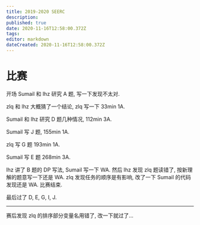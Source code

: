 ```yaml
---
title: 2019-2020 SEERC
description: 
published: true
date: 2020-11-16T12:58:00.372Z
tags: 
editor: markdown
dateCreated: 2020-11-16T12:58:00.372Z
---
```


# 比赛
 
开场 Sumail 和 lhz 研究 A 题, 写一下发现不太对.
 
zlq 和 lhz 大概猜了一个结论, zlq 写一下 33min 1A.
 
Sumail 和 lhz 研究 D 题几种情况, 112min 3A.

Sumail 写 J 题, 155min 1A.

zlq 写 G 题 193min 1A.

Sumail 写 E 题 268min 3A.

lhz 讲了 B 题的 DP 写法, Sumail 写一下 WA. 然后 lhz 发现 zlq 题读错了, 按新理解的题意写一下还是 WA. zlq 发现任务的顺序是有影响, 改了一下 Sumail 的代码发现还是 WA. 比赛结束.

最后过了 D, E, G, I, J.

---

赛后发现 zlq 的排序部分变量名用错了, 改一下就过了...